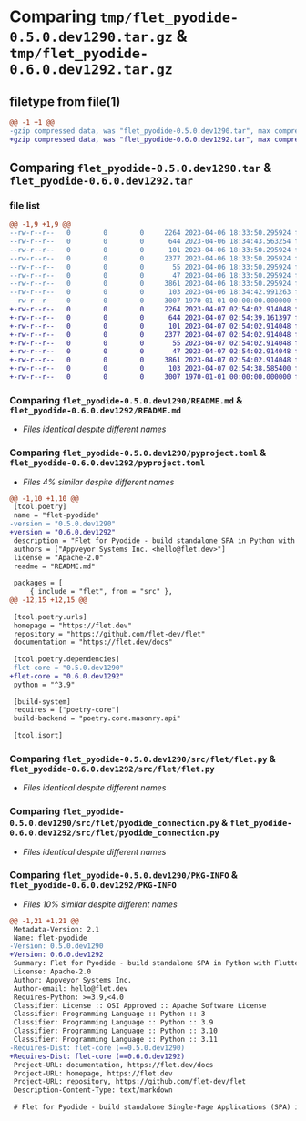# Comparing `tmp/flet_pyodide-0.5.0.dev1290.tar.gz` & `tmp/flet_pyodide-0.6.0.dev1292.tar.gz`

## filetype from file(1)

```diff
@@ -1 +1 @@
-gzip compressed data, was "flet_pyodide-0.5.0.dev1290.tar", max compression
+gzip compressed data, was "flet_pyodide-0.6.0.dev1292.tar", max compression
```

## Comparing `flet_pyodide-0.5.0.dev1290.tar` & `flet_pyodide-0.6.0.dev1292.tar`

### file list

```diff
@@ -1,9 +1,9 @@
--rw-r--r--   0        0        0     2264 2023-04-06 18:33:50.295924 flet_pyodide-0.5.0.dev1290/README.md
--rw-r--r--   0        0        0      644 2023-04-06 18:34:43.563254 flet_pyodide-0.5.0.dev1290/pyproject.toml
--rw-r--r--   0        0        0      101 2023-04-06 18:33:50.295924 flet_pyodide-0.5.0.dev1290/src/flet/__init__.py
--rw-r--r--   0        0        0     2377 2023-04-06 18:33:50.295924 flet_pyodide-0.5.0.dev1290/src/flet/flet.py
--rw-r--r--   0        0        0       55 2023-04-06 18:33:50.295924 flet_pyodide-0.5.0.dev1290/src/flet/matplotlib_chart.py
--rw-r--r--   0        0        0       47 2023-04-06 18:33:50.295924 flet_pyodide-0.5.0.dev1290/src/flet/plotly_chart.py
--rw-r--r--   0        0        0     3861 2023-04-06 18:33:50.295924 flet_pyodide-0.5.0.dev1290/src/flet/pyodide_connection.py
--rw-r--r--   0        0        0      103 2023-04-06 18:34:42.991263 flet_pyodide-0.5.0.dev1290/src/flet/version.py
--rw-r--r--   0        0        0     3007 1970-01-01 00:00:00.000000 flet_pyodide-0.5.0.dev1290/PKG-INFO
+-rw-r--r--   0        0        0     2264 2023-04-07 02:54:02.914048 flet_pyodide-0.6.0.dev1292/README.md
+-rw-r--r--   0        0        0      644 2023-04-07 02:54:39.161397 flet_pyodide-0.6.0.dev1292/pyproject.toml
+-rw-r--r--   0        0        0      101 2023-04-07 02:54:02.914048 flet_pyodide-0.6.0.dev1292/src/flet/__init__.py
+-rw-r--r--   0        0        0     2377 2023-04-07 02:54:02.914048 flet_pyodide-0.6.0.dev1292/src/flet/flet.py
+-rw-r--r--   0        0        0       55 2023-04-07 02:54:02.914048 flet_pyodide-0.6.0.dev1292/src/flet/matplotlib_chart.py
+-rw-r--r--   0        0        0       47 2023-04-07 02:54:02.914048 flet_pyodide-0.6.0.dev1292/src/flet/plotly_chart.py
+-rw-r--r--   0        0        0     3861 2023-04-07 02:54:02.914048 flet_pyodide-0.6.0.dev1292/src/flet/pyodide_connection.py
+-rw-r--r--   0        0        0      103 2023-04-07 02:54:38.585400 flet_pyodide-0.6.0.dev1292/src/flet/version.py
+-rw-r--r--   0        0        0     3007 1970-01-01 00:00:00.000000 flet_pyodide-0.6.0.dev1292/PKG-INFO
```

### Comparing `flet_pyodide-0.5.0.dev1290/README.md` & `flet_pyodide-0.6.0.dev1292/README.md`

 * *Files identical despite different names*

### Comparing `flet_pyodide-0.5.0.dev1290/pyproject.toml` & `flet_pyodide-0.6.0.dev1292/pyproject.toml`

 * *Files 4% similar despite different names*

```diff
@@ -1,10 +1,10 @@
 [tool.poetry]
 name = "flet-pyodide"
-version = "0.5.0.dev1290"
+version = "0.6.0.dev1292"
 description = "Flet for Pyodide - build standalone SPA in Python with Flutter UI."
 authors = ["Appveyor Systems Inc. <hello@flet.dev>"]
 license = "Apache-2.0"
 readme = "README.md"
 
 packages = [
     { include = "flet", from = "src" },
@@ -12,15 +12,15 @@
 
 [tool.poetry.urls]
 homepage = "https://flet.dev"
 repository = "https://github.com/flet-dev/flet"
 documentation = "https://flet.dev/docs"
 
 [tool.poetry.dependencies]
-flet-core = "0.5.0.dev1290"
+flet-core = "0.6.0.dev1292"
 python = "^3.9"
 
 [build-system]
 requires = ["poetry-core"]
 build-backend = "poetry.core.masonry.api"
 
 [tool.isort]
```

### Comparing `flet_pyodide-0.5.0.dev1290/src/flet/flet.py` & `flet_pyodide-0.6.0.dev1292/src/flet/flet.py`

 * *Files identical despite different names*

### Comparing `flet_pyodide-0.5.0.dev1290/src/flet/pyodide_connection.py` & `flet_pyodide-0.6.0.dev1292/src/flet/pyodide_connection.py`

 * *Files identical despite different names*

### Comparing `flet_pyodide-0.5.0.dev1290/PKG-INFO` & `flet_pyodide-0.6.0.dev1292/PKG-INFO`

 * *Files 10% similar despite different names*

```diff
@@ -1,21 +1,21 @@
 Metadata-Version: 2.1
 Name: flet-pyodide
-Version: 0.5.0.dev1290
+Version: 0.6.0.dev1292
 Summary: Flet for Pyodide - build standalone SPA in Python with Flutter UI.
 License: Apache-2.0
 Author: Appveyor Systems Inc.
 Author-email: hello@flet.dev
 Requires-Python: >=3.9,<4.0
 Classifier: License :: OSI Approved :: Apache Software License
 Classifier: Programming Language :: Python :: 3
 Classifier: Programming Language :: Python :: 3.9
 Classifier: Programming Language :: Python :: 3.10
 Classifier: Programming Language :: Python :: 3.11
-Requires-Dist: flet-core (==0.5.0.dev1290)
+Requires-Dist: flet-core (==0.6.0.dev1292)
 Project-URL: documentation, https://flet.dev/docs
 Project-URL: homepage, https://flet.dev
 Project-URL: repository, https://github.com/flet-dev/flet
 Description-Content-Type: text/markdown
 
 # Flet for Pyodide - build standalone Single-Page Applications (SPA) in Python with Flutter UI
```

